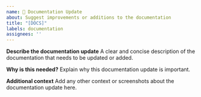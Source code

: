 ```yaml
---
name: 📝 Documentation Update
about: Suggest improvements or additions to the documentation
title: "[DOCS]"
labels: documentation
assignees: ''
---
```


**Describe the documentation update**
A clear and concise description of the documentation that needs to be updated or added.

**Why is this needed?**
Explain why this documentation update is important.

**Additional context**
Add any other context or screenshots about the documentation update here.
